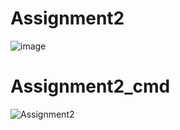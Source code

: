 # Assignment2
![image](https://user-images.githubusercontent.com/117542420/205090669-b156572f-1a2f-4a44-a449-a57334a29cac.png)
# Assignment2_cmd
![Assignment2](https://user-images.githubusercontent.com/117542420/205090830-17504f02-de8f-4f35-8319-9f0aa76346eb.PNG)

